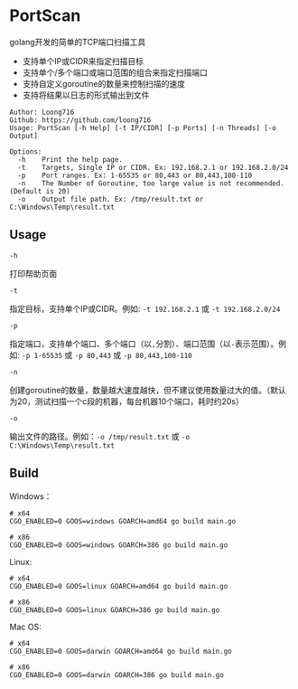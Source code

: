 # PortScan

golang开发的简单的TCP端口扫描工具

+ 支持单个IP或CIDR来指定扫描目标
+ 支持单个/多个端口或端口范围的组合来指定扫描端口
+ 支持自定义goroutine的数量来控制扫描的速度
+ 支持将结果以日志的形式输出到文件

```
Author: Loong716
Github: https://github.com/loong716
Usage: PortScan [-h Help] [-t IP/CIDR] [-p Ports] [-n Threads] [-o Output]

Options:
  -h    Print the help page.
  -t    Targets, Single IP or CIDR. Ex: 192.168.2.1 or 192.168.2.0/24
  -p    Port ranges. Ex: 1-65535 or 80,443 or 80,443,100-110
  -n    The Number of Goroutine, too large value is not recommended. (Default is 20)
  -o    Output file path. Ex: /tmp/result.txt or C:\Windows\Temp\result.txt
```

## Usage

`-h`

打印帮助页面

`-t`

指定目标，支持单个IP或CIDR。例如: `-t 192.168.2.1` 或 `-t 192.168.2.0/24`

`-p`

指定端口，支持单个端口、多个端口（以`,`分割）、端口范围（以`-`表示范围）。例如: `-p 1-65535` 或 `-p 80,443` 或 `-p 80,443,100-110`

`-n`

创建goroutine的数量，数量越大速度越快，但不建议使用数量过大的值。（默认为20，测试扫描一个c段的机器，每台机器10个端口，耗时约20s）

`-o`

输出文件的路径。例如：`-o /tmp/result.txt` 或 `-o C:\Windows\Temp\result.txt`

## Build

Windows：

```
# x64
CGO_ENABLED=0 GOOS=windows GOARCH=amd64 go build main.go

# x86
CGO_ENABLED=0 GOOS=windows GOARCH=386 go build main.go
```

Linux:

```
# x64
CGO_ENABLED=0 GOOS=linux GOARCH=amd64 go build main.go

# x86
CGO_ENABLED=0 GOOS=linux GOARCH=386 go build main.go
```

Mac OS:

```
# x64
CGO_ENABLED=0 GOOS=darwin GOARCH=amd64 go build main.go

# x86
CGO_ENABLED=0 GOOS=darwin GOARCH=386 go build main.go
```
